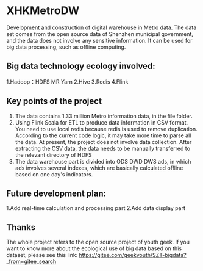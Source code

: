 # XHKMetroDW
Development and construction of digital warehouse in Metro data.
The data set comes from the open source data of Shenzhen municipal government, and the data does not involve any sensitive information. It can be used for big data processing, such as offline computing.

## Big data technology ecology involved:
1.Hadoop：HDFS MR Yarn
2.Hive
3.Redis
4.Flink

## Key points of the project
1. The data contains 1.33 million Metro information data, in the file folder.
2. Using Flink Scala for ETL to produce data information in CSV format. You need to use local redis because redis is used to remove duplication.
   According to the current code logic, it may take more time to parse all the data.
   At present, the project does not involve data collection. After extracting the CSV data, the data needs to be manually transferred to the relevant directory of HDFS
3. The data warehouse part is divided into ODS DWD DWS ads, in which ads involves several indexes, which are basically calculated offline based on one day's indicators.

## Future development plan:
1.Add real-time calculation and processing part
2.Add data display part

## Thanks
The whole project refers to the open source project of youth geek. If you want to know more about the ecological use of big data based on this dataset, please see this link:
https://gitee.com/geekyouth/SZT-bigdata?_from=gitee_search
